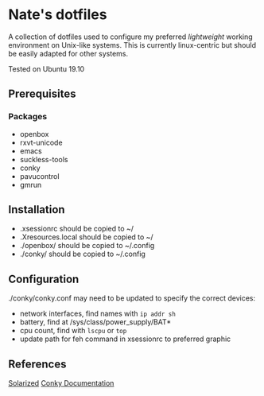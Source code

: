 # Nate's dotfiles

A collection of dotfiles used to configure my preferred *lightweight* working environment on Unix-like systems. This is currently linux-centric but should be easily adapted for other systems.

Tested on Ubuntu 19.10

## Prerequisites

### Packages

- openbox
- rxvt-unicode
- emacs
- suckless-tools
- conky
- pavucontrol
- gmrun

## Installation

- .xsessionrc should be copied to ~/
- .Xresources.local should be copied to ~/
- ./openbox/ should be copied to ~/.config
- ./conky/ should be copied to ~/.config

## Configuration

./conky/conky.conf may need to be updated to specify the correct devices:
- network interfaces, find names with `ip addr sh`
- battery, find at /sys/class/power_supply/BAT*
- cpu count, find with `lscpu` or `top`
- update path for feh command in xsessionrc to preferred graphic

## References

[Solarized](https://ethanschoonover.com/solarized/)
[Conky Documentation](http://conky.sourceforge.net/documentation.html)
